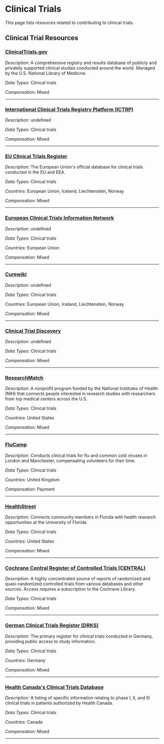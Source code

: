 # Clinical Trials

This page lists resources related to contributing to clinical trials.

## Clinical Trial Resources

### [ClinicalTrials.gov](https://yourselftoscience.org/resource/clinicaltrials-gov)

*Description:* A comprehensive registry and results database of publicly and privately supported clinical studies conducted around the world. Managed by the U.S. National Library of Medicine.

*Data Types:* Clinical trials

*Compensation:* Mixed

---

### [International Clinical Trials Registry Platform (ICTRP)](https://yourselftoscience.org/resource/who-ictrp)

*Description:* undefined

*Data Types:* Clinical trials

*Compensation:* Mixed

---

### [EU Clinical Trials Register](https://yourselftoscience.org/resource/eu-clinical-trials-register)

*Description:* The European Union's official database for clinical trials conducted in the EU and EEA.

*Data Types:* Clinical trials

*Countries:* European Union, Iceland, Liechtenstein, Norway

*Compensation:* Mixed

---

### [European Clinical Trials Information Network](https://yourselftoscience.org/resource/ectin-poland)

*Description:* undefined

*Data Types:* Clinical trials

*Countries:* European Union

*Compensation:* Mixed

---

### [Curewiki](https://yourselftoscience.org/resource/curewiki)

*Description:* undefined

*Data Types:* Clinical trials

*Countries:* European Union, Iceland, Liechtenstein, Norway

*Compensation:* Mixed

---

### [Clinical Trial Discovery](https://yourselftoscience.org/resource/esperity-clinical-trials)

*Description:* undefined

*Data Types:* Clinical trials

*Compensation:* Mixed

---

### [ResearchMatch](https://yourselftoscience.org/resource/researchmatch)

*Description:* A nonprofit program funded by the National Institutes of Health (NIH) that connects people interested in research studies with researchers from top medical centers across the U.S.

*Data Types:* Clinical trials

*Countries:* United States

*Compensation:* Mixed

---

### [FluCamp](https://yourselftoscience.org/resource/flucamp)

*Description:* Conducts clinical trials for flu and common cold viruses in London and Manchester, compensating volunteers for their time.

*Data Types:* Clinical trials

*Countries:* United Kingdom

*Compensation:* Payment

---

### [HealthStreet](https://yourselftoscience.org/resource/healthstreet)

*Description:* Connects community members in Florida with health research opportunities at the University of Florida.

*Data Types:* Clinical trials

*Countries:* United States

*Compensation:* Mixed

---

### [Cochrane Central Register of Controlled Trials (CENTRAL)](https://yourselftoscience.org/resource/cochrane-central-register-of-controlled-trials)

*Description:* A highly concentrated source of reports of randomized and quasi-randomized controlled trials from various databases and other sources. Access requires a subscription to the Cochrane Library.

*Data Types:* Clinical trials

*Compensation:* Mixed

---

### [German Clinical Trials Register (DRKS)](https://yourselftoscience.org/resource/german-clinical-trials-register)

*Description:* The primary register for clinical trials conducted in Germany, providing public access to study information.

*Data Types:* Clinical trials

*Countries:* Germany

*Compensation:* Mixed

---

### [Health Canada's Clinical Trials Database](https://yourselftoscience.org/resource/health-canada-clinical-trials-database)

*Description:* A listing of specific information relating to phase I, II, and III clinical trials in patients authorized by Health Canada.

*Data Types:* Clinical trials

*Countries:* Canada

*Compensation:* Mixed

---

